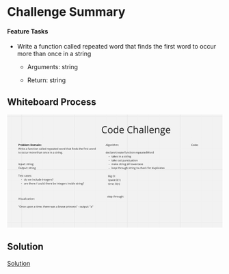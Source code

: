 # Challenge Summary

#### Feature Tasks

* Write a function called repeated word that finds the first word to occur more than once in a string

  * Arguments: string

  * Return: string

## Whiteboard Process

![Whiteboard](../assets/hashmap-repeated-word.png)

## Solution

[Solution](./hashmap-repeated-word.js)
